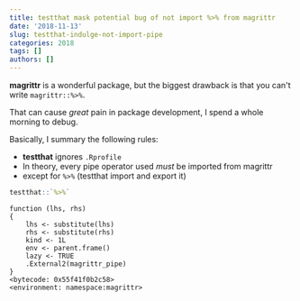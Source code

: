 ```yaml
---
title: testthat mask potential bug of not import %>% from magrittr
date: '2018-11-13'
slug: testthat-indulge-not-import-pipe
categories: 2018
tags: []
authors: []
---
```




**magrittr** is a wonderful package, but the biggest drawback is that you can't write `magrittr::%>%`.

That can cause _great_ pain in package development, I spend a whole morning to debug.

Basically, I summary the following rules:

- **testthat** ignores `.Rprofile`
- In theory, every pipe operator used _must_ be imported from magrittr
- except for `%>%` (testthat import and export it)


```r
testthat::`%>%`
```
```
function (lhs, rhs) 
{
    lhs <- substitute(lhs)
    rhs <- substitute(rhs)
    kind <- 1L
    env <- parent.frame()
    lazy <- TRUE
    .External2(magrittr_pipe)
}
<bytecode: 0x55f41f0b2c58>
<environment: namespace:magrittr>
```
